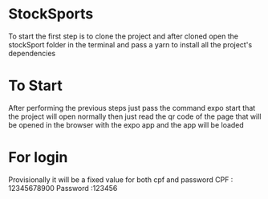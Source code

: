 # StockSports

To start the first step is to clone the project and after cloned open the stockSport folder in the terminal and pass a yarn to install all the project's dependencies

# To Start

After performing the previous steps just pass the command expo start that the project will open normally then just read the qr code of the page that will be opened in the browser with the expo app and the app will be loaded

# For login

Provisionally it will be a fixed value for both cpf and password
CPF : 12345678900
Password :123456
